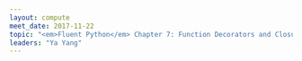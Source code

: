 ```yaml
---
layout: compute
meet_date: 2017-11-22
topic: "<em>Fluent Python</em> Chapter 7: Function Decorators and Closures"
leaders: "Ya Yang"
---
```


